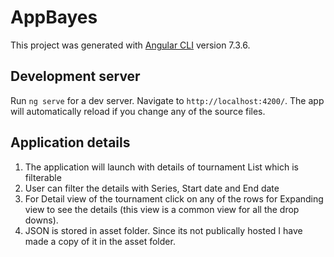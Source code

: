 # AppBayes

This project was generated with [Angular CLI](https://github.com/angular/angular-cli) version 7.3.6.

## Development server

Run `ng serve` for a dev server. Navigate to `http://localhost:4200/`. The app will automatically reload if you change any of the source files.

## Application details

1. The application will launch with details of tournament List which is filterable
2. User can filter the details with Series, Start date and End date
3. For Detail view of the tournament click on any of the rows for Expanding view to see the details (this view is a common view for all the drop downs).
4. JSON is stored in asset folder. Since its not publically hosted I have made a copy of it in the asset folder.